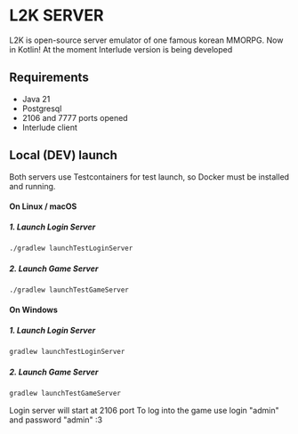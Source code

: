 # L2K SERVER
L2K is open-source server emulator of one famous korean MMORPG. Now in Kotlin!
At the moment Interlude version is being developed

## Requirements 

* Java 21
* Postgresql
* 2106 and 7777 ports opened
* Interlude client

## Local (DEV) launch

Both servers use Testcontainers for test launch, so Docker must be installed and running.

#### On Linux / macOS

##### 1. Launch Login Server

```bash
./gradlew launchTestLoginServer
```

##### 2. Launch Game Server

```bash
./gradlew launchTestGameServer
```

#### On Windows

##### 1. Launch Login Server

```bat
gradlew launchTestLoginServer
```

##### 2. Launch Game Server

```bat
gradlew launchTestGameServer
```

Login server will start at 2106 port
To log into the game use login "admin" and password "admin" :3
